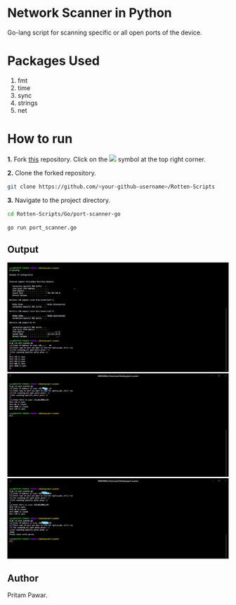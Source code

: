 
# Network Scanner in Python
Go-lang script for scanning specific or all open ports of the device.

# Packages Used
1. fmt
2. time
3. sync
4. strings
5. net

# How to run
**1.** Fork [this](https://github.com/HarshCasper/Rotten-Scripts/) repository.
Click on the <a href="https://github.com/HarshCasper/Rotten-Scripts/"><img src="https://img.icons8.com/ios/24/000000/code-fork.png"></a> symbol at the top right corner.

**2.** Clone the forked repository.

```bash
git clone https://github.com/<your-github-username>/Rotten-Scripts
```
**3.** Navigate to the project directory.

```bash
cd Rotten-Scripts/Go/port-scanner-go
```
```bash
go run port_scanner.go 
```
## Output

![](https://github.com/pritamp17/ethical_hacking_tools/blob/main/port-scanner-go/1new.jpg?raw=true)
![](https://github.com/pritamp17/ethical_hacking_tools/blob/main/port-scanner-go/2new.jpg?raw=true)
![](https://github.com/pritamp17/ethical_hacking_tools/blob/main/port-scanner-go/3new.jpg?raw=true)

## Author
  Pritam Pawar.
